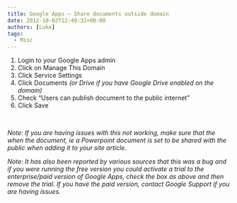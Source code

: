 ```yaml
---
title: Google Apps – Share documents outside domain
date: 2012-10-02T12:49:32+00:00
authors: [Luke]
tags:
  - Misc
---
```

  1. Login to your Google Apps admin
  2. Click on Manage This Domain
  3. Click Service Settings
  4. Click Documents _(or Drive if you have Google Drive enabled on the domain)_
  5. Check “Users can publish document to the public internet”
  6. Click Save

&nbsp;

_Note: If you are having issues with this not working, make sure that the when the document, ie a Powerpoint document is set to be shared with the public when adding it to your site article._

_Note: It has also been reported by various sources that this was a bug and if you were running the free version you could activate a trial to the enterprise/paid version of Google Apps, check the box as above and then remove the trial. If you have the paid version, contact Google Support if you are having issues._